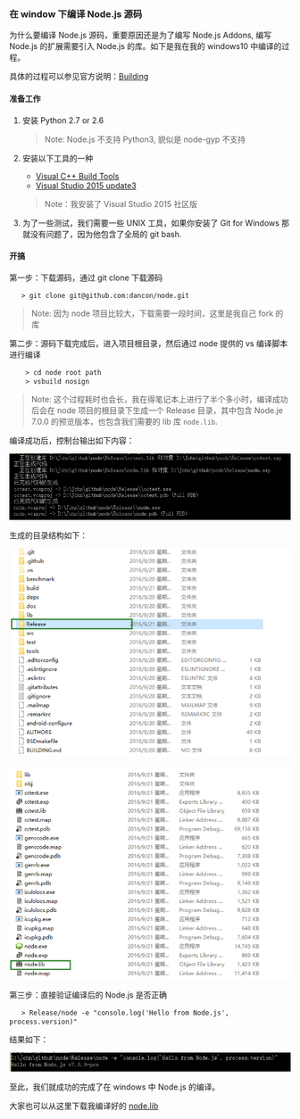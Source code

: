 ### 在 window 下编译 Node.js 源码

为什么要编译 Node.js 源码，重要原因还是为了编写 Node.js Addons, 编写 Node.js 的扩展需要引入 Node.js 的库。如下是我在我的 windows10 中编译的过程。

具体的过程可以参见官方说明：[Building](https://github.com/nodejs/node/blob/master/BUILDING.md)

#### 准备工作
1. 安装 Python 2.7 or 2.6

   > Note: Node.js 不支持 Python3, 貌似是 node-gyp 不支持

2. 安装以下工具的一种
    * [Visual C++ Build Tools](http://landinghub.visualstudio.com/visual-cpp-build-tools)
    * [Visual Studio 2015 update3](https://www.visualstudio.com/)

   > Note：我安装了 Visual Studio 2015 社区版

3. 为了一些测试，我们需要一些 UNIX 工具，如果你安装了 Git for Windows 那就没有问题了，因为他包含了全局的 git bash.

#### 开搞

第一步：下载源码，通过 git clone 下载源码

```
   > git clone git@github.com:dancon/node.git
```

> Note: 因为 node 项目比较大，下载需要一段时间，这里是我自己 fork 的库

第二步：源码下载完成后，进入项目根目录，然后通过 node 提供的 vs 编译脚本进行编译

```
    > cd node root path
    > vsbuild nosign
```

> Note: 这个过程耗时也会长，我在得笔记本上进行了半个多小时，编译成功后会在 node 项目的根目录下生成一个 Release 目录，其中包含 Node.je 7.0.0 的预览版本，也包含我们需要的 lib 库 `node.lib`.

编译成功后，控制台输出如下内容：

![compile_node_success](/in_action/resource/compile_node_success.png)

生成的目录结构如下：

![node_release_folder](/in_action/resource/node_release_folder.png)

![node_lib](/in_action/resource/node_lib.png)

第三步：直接验证编译后的 Node.js 是否正确

```
   > Release/node -e "console.log('Hello from Node.js', process.version)"
```

结果如下：

![validate_node](/in_action/resource/node_build_test.png)

至此，我们就成功的完成了在 windows 中 Node.js 的编译。

大家也可以从这里下载我编译好的 [node.lib](https://github.com/dancon/node/raw/master/Release/node.lib)